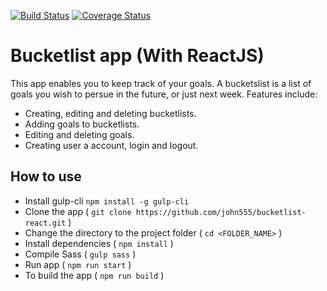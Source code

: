 [![Build Status](https://travis-ci.org/john555/bucketlist-react.svg?branch=challenge4)](https://travis-ci.org/john555/bucketlist-react)
[![Coverage Status](https://coveralls.io/repos/github/john555/bucketlist-react/badge.svg?branch=ft-search)](https://coveralls.io/github/john555/bucketlist-react?branch=ft-search)

# Bucketlist app (With ReactJS)
This app enables you to keep track of your goals. A bucketslist is a list of goals you wish to persue in the future, or just next week. Features include:

- Creating, editing and deleting bucketlists.
- Adding goals to bucketlists.
- Editing and deleting goals.
- Creating user a account, login and logout.

## How to use
- Install gulp-cli `npm install -g gulp-cli`
- Clone the app ( `git clone https://github.com/john555/bucketlist-react.git` )
- Change the directory to the project folder ( `cd <FOLDER_NAME>` )
- Install dependencies ( `npm install` )
- Compile Sass  ( `gulp sass` )
- Run app ( `npm run start` )
- To build the app ( `npm run build` )
